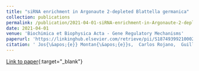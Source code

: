 ```yaml
---
title: "siRNA enrichment in Argonaute 2-depleted Blattella germanica"
collection: publications
permalink: /publication/2021-04-01-siRNA-enrichment-in-Argonaute-2-depleted-Blattella-germanica
date: 2021-04-01
venue: 'Biochimica et Biophysica Acta - Gene Regulatory Mechanisms'
paperurl: 'https://linkinghub.elsevier.com/retrieve/pii/S1874939921000225'
citation: ' Jos{\&apos;{e}} Montan{\&apos;{e}}s,  Carlos Rojano,  Guillem Ylla,  Maria Piulachs,  Jos{\&apos;{e}} Maestro, &quot;siRNA enrichment in Argonaute 2-depleted Blattella germanica.&quot; Biochimica et Biophysica Acta - Gene Regulatory Mechanisms, 2021.'
---
```

[Link to paper](https://linkinghub.elsevier.com/retrieve/pii/S1874939921000225){:target="_blank"}
